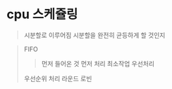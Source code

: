 # cpu 스케쥴링

> 시분할로 이루어짐
> 시분할을 완전히 균등하게 할 것인지

> FIFO
>
> > 먼저 들어온 것 먼저 처리
> > 최소작업 우선처리
>
> 우선순위 처리
> 라운드 로빈
>
> >
